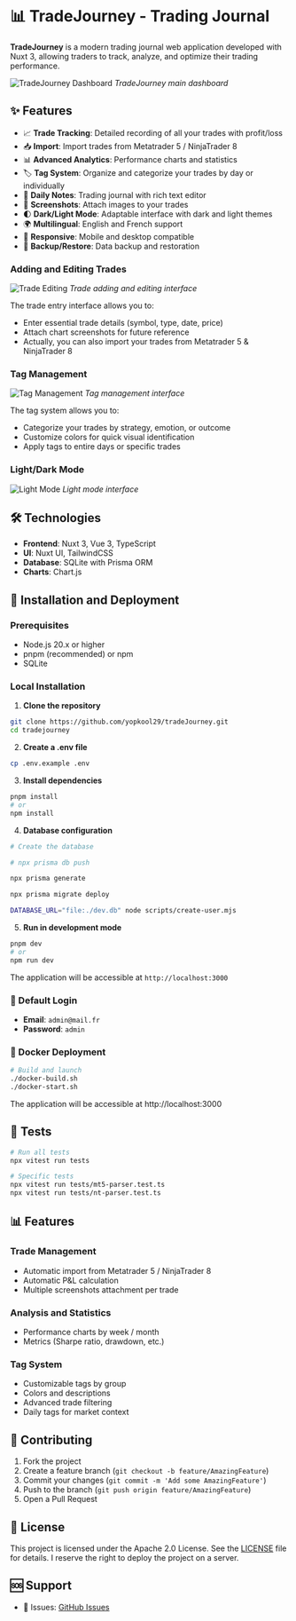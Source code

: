# 📊 TradeJourney - Trading Journal

**TradeJourney** is a modern trading journal web application developed with Nuxt 3, allowing traders to track, analyze, and optimize their trading performance.

![TradeJourney Dashboard](./docs/images/preview.png)
*TradeJourney main dashboard*

## ✨ Features

- 📈 **Trade Tracking**: Detailed recording of all your trades with profit/loss
- 📥 **Import**: Import trades from Metatrader 5 / NinjaTrader 8
- 📊 **Advanced Analytics**: Performance charts and statistics
- 🏷️ **Tag System**: Organize and categorize your trades by day or individually
- 📝 **Daily Notes**: Trading journal with rich text editor
- 📸 **Screenshots**: Attach images to your trades
- 🌓 **Dark/Light Mode**: Adaptable interface with dark and light themes
- 🌍 **Multilingual**: English and French support
- 📱 **Responsive**: Mobile and desktop compatible
- 💾 **Backup/Restore**: Data backup and restoration

<!-- 🖼️ FEATURE SCREENSHOTS -->

### Adding and Editing Trades

![Trade Editing](./docs/images/tradeEdition.png)
*Trade adding and editing interface*

The trade entry interface allows you to:
- Enter essential trade details (symbol, type, date, price)
- Attach chart screenshots for future reference
- Actually, you can also import your trades from Metatrader 5 & NinjaTrader 8

### Tag Management

![Tag Management](./docs/images/tagsEdition.png)
*Tag management interface*

The tag system allows you to:
- Categorize your trades by strategy, emotion, or outcome
- Customize colors for quick visual identification
- Apply tags to entire days or specific trades

### Light/Dark Mode

![Light Mode](./docs/images/modeLight.png)
*Light mode interface*

## 🛠️ Technologies

- **Frontend**: Nuxt 3, Vue 3, TypeScript
- **UI**: Nuxt UI, TailwindCSS
- **Database**: SQLite with Prisma ORM
- **Charts**: Chart.js

## 🚀 Installation and Deployment

### Prerequisites

- Node.js 20.x or higher
- pnpm (recommended) or npm
- SQLite

### Local Installation

1. **Clone the repository**
```bash
git clone https://github.com/yopkool29/tradeJourney.git
cd tradejourney
```

2. **Create a .env file**
```bash
cp .env.example .env
```

3. **Install dependencies**
```bash
pnpm install
# or
npm install
```

4. **Database configuration**
```bash
# Create the database

# npx prisma db push

npx prisma generate

npx prisma migrate deploy

DATABASE_URL="file:./dev.db" node scripts/create-user.mjs
```

5. **Run in development mode**
```bash
pnpm dev
# or
npm run dev
```

The application will be accessible at `http://localhost:3000`

### 🔑 Default Login

- **Email**: `admin@mail.fr`
- **Password**: `admin`

### 🐳 Docker Deployment

```bash
# Build and launch
./docker-build.sh
./docker-start.sh
```

The application will be accessible at http://localhost:3000

## 🧪 Tests

```bash
# Run all tests
npx vitest run tests

# Specific tests
npx vitest run tests/mt5-parser.test.ts
npx vitest run tests/nt-parser.test.ts
```

## 📊 Features

### Trade Management
- Automatic import from Metatrader 5 / NinjaTrader 8
- Automatic P&L calculation
- Multiple screenshots attachment per trade

### Analysis and Statistics
- Performance charts by week / month
- Metrics (Sharpe ratio, drawdown, etc.)

### Tag System
- Customizable tags by group
- Colors and descriptions
- Advanced trade filtering
- Daily tags for market context

## 🤝 Contributing

1. Fork the project
2. Create a feature branch (`git checkout -b feature/AmazingFeature`)
3. Commit your changes (`git commit -m 'Add some AmazingFeature'`)
4. Push to the branch (`git push origin feature/AmazingFeature`)
5. Open a Pull Request

## 📝 License

This project is licensed under the Apache 2.0 License. See the [LICENSE](LICENSE.txt) file for details.
I reserve the right to deploy the project on a server.

## 🆘 Support

- 🐛 Issues: [GitHub Issues](https://github.com/yopkool29/tradeJourney/issues)

